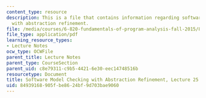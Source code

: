 ```yaml
---
content_type: resource
description: This is a file that contains information regarding software model checking
  with abstraction refinement.
file: /media/courses/6-820-fundamentals-of-program-analysis-fall-2015/84939168905fbe8624bf9d703bae9060_MIT6_820F15_L25.pdf
file_type: application/pdf
learning_resource_types:
- Lecture Notes
ocw_type: OCWFile
parent_title: Lecture Notes
parent_type: CourseSection
parent_uid: c8e79311-c9b5-4421-6e30-eec14748516b
resourcetype: Document
title: Software Model Checking with Abstraction Refinement, Lecture 25
uid: 84939168-905f-be86-24bf-9d703bae9060
---
```

